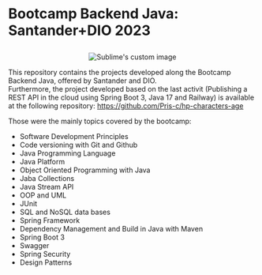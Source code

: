 # Bootcamp Backend Java: Santander+DIO 2023 </p>
<p align="center">
  <img src="https://github.com/Pris-c/bootcamp-java-santander/assets/99100607/2f85c8dc-d947-4593-bc98-472b75e42ab3" alt="Sublime's custom image"/>
</p>

This repository contains the projects developed along the Bootcamp Backend Java, offered by Santander and DIO.<br>
Furthermore, the project developed based on the last activit (Publishing a REST API in the cloud using Spring Boot 3, Java 17 and Railway) is available at the following repository: https://github.com/Pris-c/hp-characters-age


Those were the mainly topics covered by the bootcamp:
<br>

* Software Development Principles
* Code versioning with Git and Github
* Java Programming Language
* Java Platform
* Object Oriented Programming with Java
* Jaba Collections
* Java Stream API
* OOP and UML
* JUnit
* SQL and NoSQL data bases
* Spring Framework
* Dependency Management and Build in Java with Maven
* Spring Boot 3
* Swagger
* Spring Security
* Design Patterns

